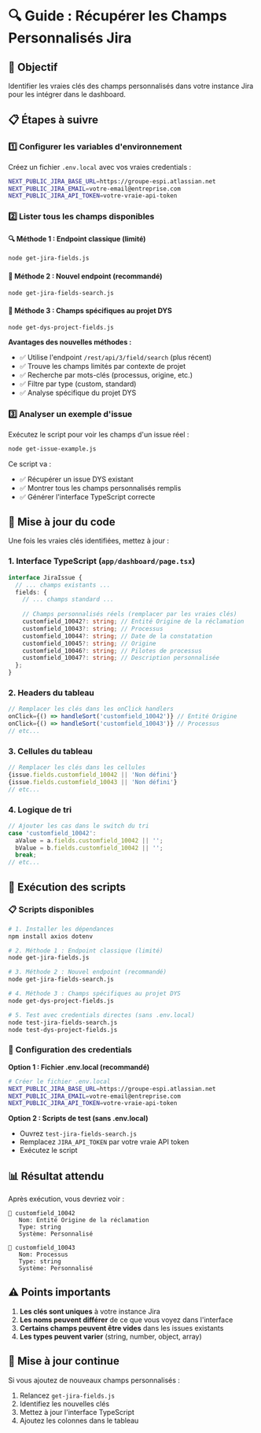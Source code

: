 # 🔍 Guide : Récupérer les Champs Personnalisés Jira

## 🎯 Objectif
Identifier les vraies clés des champs personnalisés dans votre instance Jira pour les intégrer dans le dashboard.

## 📋 Étapes à suivre

### 1️⃣ **Configurer les variables d'environnement**

Créez un fichier `.env.local` avec vos vraies credentials :

```bash
NEXT_PUBLIC_JIRA_BASE_URL=https://groupe-espi.atlassian.net
NEXT_PUBLIC_JIRA_EMAIL=votre-email@entreprise.com
NEXT_PUBLIC_JIRA_API_TOKEN=votre-vraie-api-token
```

### 2️⃣ **Lister tous les champs disponibles**

#### 🔍 Méthode 1 : Endpoint classique (limité)
```bash
node get-jira-fields.js
```

#### 🚀 Méthode 2 : Nouvel endpoint (recommandé)
```bash
node get-jira-fields-search.js
```

#### 🎯 Méthode 3 : Champs spécifiques au projet DYS
```bash
node get-dys-project-fields.js
```

**Avantages des nouvelles méthodes :**
- ✅ Utilise l'endpoint `/rest/api/3/field/search` (plus récent)
- ✅ Trouve les champs limités par contexte de projet
- ✅ Recherche par mots-clés (processus, origine, etc.)
- ✅ Filtre par type (custom, standard)
- ✅ Analyse spécifique du projet DYS

### 3️⃣ **Analyser un exemple d'issue**

Exécutez le script pour voir les champs d'un issue réel :

```bash
node get-issue-example.js
```

Ce script va :
- ✅ Récupérer un issue DYS existant
- ✅ Montrer tous les champs personnalisés remplis
- ✅ Générer l'interface TypeScript correcte

## 🔧 **Mise à jour du code**

Une fois les vraies clés identifiées, mettez à jour :

### 1. **Interface TypeScript** (`app/dashboard/page.tsx`)

```typescript
interface JiraIssue {
  // ... champs existants ...
  fields: {
    // ... champs standard ...
    
    // Champs personnalisés réels (remplacer par les vraies clés)
    customfield_10042?: string; // Entité Origine de la réclamation
    customfield_10043?: string; // Processus
    customfield_10044?: string; // Date de la constatation
    customfield_10045?: string; // Origine
    customfield_10046?: string; // Pilotes de processus
    customfield_10047?: string; // Description personnalisée
  };
}
```

### 2. **Headers du tableau**

```typescript
// Remplacer les clés dans les onClick handlers
onClick={() => handleSort('customfield_10042')} // Entité Origine
onClick={() => handleSort('customfield_10043')} // Processus
// etc...
```

### 3. **Cellules du tableau**

```typescript
// Remplacer les clés dans les cellules
{issue.fields.customfield_10042 || 'Non défini'}
{issue.fields.customfield_10043 || 'Non défini'}
// etc...
```

### 4. **Logique de tri**

```typescript
// Ajouter les cas dans le switch du tri
case 'customfield_10042':
  aValue = a.fields.customfield_10042 || '';
  bValue = b.fields.customfield_10042 || '';
  break;
// etc...
```

## 🚀 **Exécution des scripts**

### 📋 **Scripts disponibles**

```bash
# 1. Installer les dépendances
npm install axios dotenv

# 2. Méthode 1 : Endpoint classique (limité)
node get-jira-fields.js

# 3. Méthode 2 : Nouvel endpoint (recommandé)
node get-jira-fields-search.js

# 4. Méthode 3 : Champs spécifiques au projet DYS
node get-dys-project-fields.js

# 5. Test avec credentials directes (sans .env.local)
node test-jira-fields-search.js
node test-dys-project-fields.js
```

### 🔧 **Configuration des credentials**

**Option 1 : Fichier .env.local (recommandé)**
```bash
# Créer le fichier .env.local
NEXT_PUBLIC_JIRA_BASE_URL=https://groupe-espi.atlassian.net
NEXT_PUBLIC_JIRA_EMAIL=votre-email@entreprise.com
NEXT_PUBLIC_JIRA_API_TOKEN=votre-vraie-api-token
```

**Option 2 : Scripts de test (sans .env.local)**
- Ouvrez `test-jira-fields-search.js`
- Remplacez `JIRA_API_TOKEN` par votre vraie API token
- Exécutez le script

## 📊 **Résultat attendu**

Après exécution, vous devriez voir :

```
🔹 customfield_10042
   Nom: Entité Origine de la réclamation
   Type: string
   Système: Personnalisé

🔹 customfield_10043
   Nom: Processus
   Type: string
   Système: Personnalisé
```

## ⚠️ **Points importants**

1. **Les clés sont uniques** à votre instance Jira
2. **Les noms peuvent différer** de ce que vous voyez dans l'interface
3. **Certains champs peuvent être vides** dans les issues existants
4. **Les types peuvent varier** (string, number, object, array)

## 🔄 **Mise à jour continue**

Si vous ajoutez de nouveaux champs personnalisés :
1. Relancez `get-jira-fields.js`
2. Identifiez les nouvelles clés
3. Mettez à jour l'interface TypeScript
4. Ajoutez les colonnes dans le tableau
